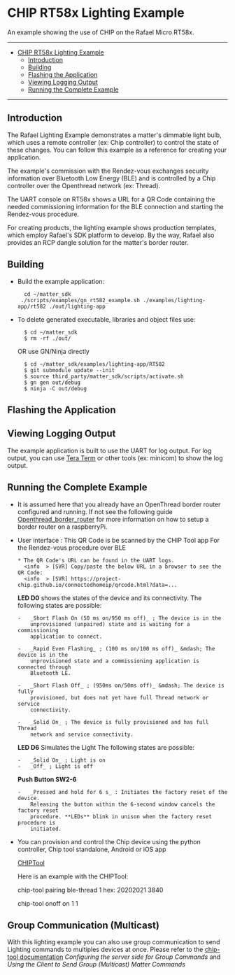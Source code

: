 # CHIP RT58x Lighting Example

An example showing the use of CHIP on the Rafael Micro RT58x.
***
-   [CHIP RT58x Lighting Example](#chip-RT58x-lighting-example)
    -   [Introduction](#Introduction)
    -   [Building](#Building)
    -   [Flashing the Application](#Flashing-the-Application)
    -   [Viewing Logging Output](#Viewing-Logging-Output)
    -   [Running the Complete Example](#Running-the-Complete-Example)
***
<a name="introduction"></a>
## Introduction

The Rafael Lighting Example demonstrates a matter's dimmable light bulb, which uses a remote controller (ex: Chip controller) to control the state of these changes. You can follow this example as a reference for creating your application.

The example's commission with the Rendez-vous exchanges security information over Bluetooth Low Energy (BLE) and is controlled by a Chip controller over the Openthread network (ex: Thread).

The UART console on RT58x shows a URL for a QR Code containing the needed commissioning information for the BLE connection and starting the Rendez-vous procedure.

For creating products, the lighting example shows production templates, which employ Rafael's SDK platform to develop. By the way, Rafael also provides an RCP dangle solution for the matter's border router.

<a name="building"></a>
## Building

<!-- -  ISP -->
<!-- -   Supported hardware: -->

*   Build the example application:

          cd ~/matter_sdk
         ./scripts/examples/gn_rt582_example.sh ./examples/lighting-app/rt582 ./out/lighting-app

-   To delete generated executable, libraries and object files use:

          $ cd ~/matter_sdk
          $ rm -rf ./out/

    OR use GN/Ninja directly

          $ cd ~/matter_sdk/examples/lighting-app/RT582
          $ git submodule update --init
          $ source third_party/matter_sdk/scripts/activate.sh
          $ gn gen out/debug
          $ ninja -C out/debug

<!-- *   Build the example as Sleepy End Device (SED) -->
<a name="flashing"></a>

## Flashing the Application

<!-- -   On the command line:

          $ cd ~/connectedhomeip/examples/lighting-app/rt582
          $ python3 out/debug/chip-rt582-lighting-example.flash.py

-   Or with the Ozone debugger, just load the .out file. -->

<a name="view-logging"></a>

## Viewing Logging Output

The example application is built to use the UART for log output. For log output, you can use [Tera Term](https://ttssh2.osdn.jp/index.html.en) or other tools (ex: minicom) to show the log output.

<a name="running-complete-example"></a>

## Running the Complete Example

-   It is assumed here that you already have an OpenThread border router configured and running. If not see the following guide [Openthread_border_router](https://github.com/RafaelMicro/matter_sdk/blob/master/docs/guides/openthread_border_router_pi.md) for more information on how to setup a border router on a raspberryPi.

-   User interface : This QR Code is be scanned by the CHIP Tool app For the Rendez-vous procedure over BLE

        * The QR Code's URL can be found in the UART logs.
          <info  > [SVR] Copy/paste the below URL in a browser to see the QR Code:
          <info  > [SVR] https://project-chip.github.io/connectedhomeip/qrcode.html?data=...

    **LED D0** shows the states of the device and its connectivity. The following states are possible:

        -   _Short Flash On (50 ms on/950 ms off)_ ; The device is in the
            unprovisioned (unpaired) state and is waiting for a commissioning
            application to connect.

        -   _Rapid Even Flashing_ ; (100 ms on/100 ms off)_ &mdash; The device is in the
            unprovisioned state and a commissioning application is connected through
            Bluetooth LE.

        -   _Short Flash Off_ ; (950ms on/50ms off)_ &mdash; The device is fully
            provisioned, but does not yet have full Thread network or service
            connectivity.

        -   _Solid On_ ; The device is fully provisioned and has full Thread
            network and service connectivity.

    **LED D6** Simulates the Light The following states are possible:

        -   _Solid On_ ; Light is on
        -   _Off_ ; Light is off

    **Push Button SW2-6**

        -   _Pressed and hold for 6 s_ : Initiates the factory reset of the device.
            Releasing the button within the 6-second window cancels the factory reset
            procedure. **LEDs** blink in unison when the factory reset procedure is
            initiated.

*   You can provision and control the Chip device using the python controller,
    Chip tool standalone, Android or iOS app

    [CHIPTool](https://github.com/project-chip/connectedhomeip/blob/master/examples/chip-tool/README.md)

    Here is an example with the CHIPTool:

    chip-tool pairing ble-thread 1 hex:<operationalDataset> 20202021 3840

    chip-tool onoff on 1 1

<!-- ## OTA Software Update -->

## Group Communication (Multicast)

With this lighting example you can also use group communication to send Lighting
commands to multiples devices at once. Please refer to the
[chip-tool documentation](../../chip-tool/README.md) _Configuring the server
side for Group Commands_ and _Using the Client to Send Group (Multicast) Matter
Commands_
